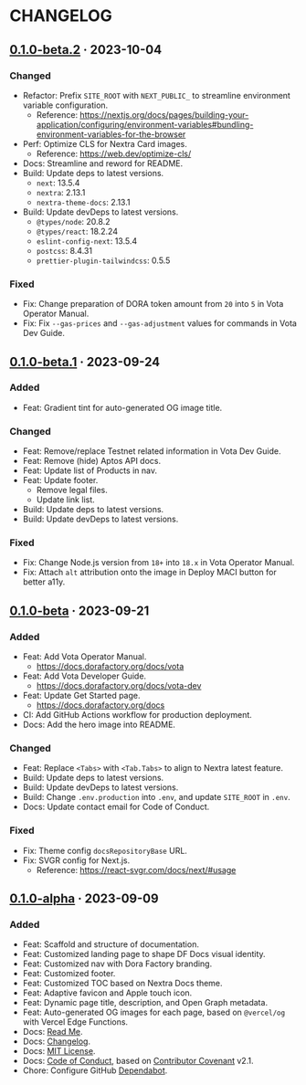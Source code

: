 # CHANGELOG

## [0.1.0-beta.2][0.1.0-beta.2] · 2023-10-04

### Changed

- Refactor: Prefix `SITE_ROOT` with `NEXT_PUBLIC_` to streamline environment variable configuration.
  - Reference: https://nextjs.org/docs/pages/building-your-application/configuring/environment-variables#bundling-environment-variables-for-the-browser
- Perf: Optimize CLS for Nextra Card images.
  - Reference: https://web.dev/optimize-cls/
- Docs: Streamline and reword for README.
- Build: Update deps to latest versions.
  - `next`: 13.5.4
  - `nextra`: 2.13.1
  - `nextra-theme-docs`: 2.13.1
- Build: Update devDeps to latest versions.
  - `@types/node`: 20.8.2
  - `@types/react`: 18.2.24
  - `eslint-config-next`: 13.5.4
  - `postcss`: 8.4.31
  - `prettier-plugin-tailwindcss`: 0.5.5

### Fixed

- Fix: Change preparation of DORA token amount from `20` into `5` in Vota Operator Manual.
- Fix: Fix `--gas-prices` and `--gas-adjustment` values for commands in Vota Dev Guide.

## [0.1.0-beta.1][0.1.0-beta.1] · 2023-09-24

### Added

- Feat: Gradient tint for auto-generated OG image title.

### Changed

- Feat: Remove/replace Testnet related information in Vota Dev Guide.
- Feat: Remove (hide) Aptos API docs.
- Feat: Update list of Products in nav.
- Feat: Update footer.
  - Remove legal files.
  - Update link list.
- Build: Update deps to latest versions.
- Build: Update devDeps to latest versions.

### Fixed

- Fix: Change Node.js version from `18+` into `18.x` in Vota Operator Manual.
- Fix: Attach `alt` attribution onto the image in Deploy MACI button for better a11y.

## [0.1.0-beta][0.1.0-beta] · 2023-09-21

### Added

- Feat: Add Vota Operator Manual.
  - https://docs.dorafactory.org/docs/vota
- Feat: Add Vota Developer Guide.
  - https://docs.dorafactory.org/docs/vota-dev
- Feat: Update Get Started page.
  - https://docs.dorafactory.org/docs
- CI: Add GitHub Actions workflow for production deployment.
- Docs: Add the hero image into README.

### Changed

- Feat: Replace `<Tabs>` with `<Tab.Tabs>` to align to Nextra latest feature.
- Build: Update deps to latest versions.
- Build: Update devDeps to latest versions.
- Build: Change `.env.production` into `.env`, and update `SITE_ROOT` in `.env`.
- Docs: Update contact email for Code of Conduct.

### Fixed

- Fix: Theme config `docsRepositoryBase` URL.
- Fix: SVGR config for Next.js.
  - Reference: https://react-svgr.com/docs/next/#usage

## [0.1.0-alpha][0.1.0-alpha] · 2023-09-09

### Added

- Feat: Scaffold and structure of documentation.
- Feat: Customized landing page to shape DF Docs visual identity.
- Feat: Customized nav with Dora Factory branding.
- Feat: Customized footer.
- Feat: Customized TOC based on Nextra Docs theme.
- Feat: Adaptive favicon and Apple touch icon.
- Feat: Dynamic page title, description, and Open Graph metadata.
- Feat: Auto-generated OG images for each page, based on `@vercel/og` with Vercel Edge Functions.
- Docs: [Read Me](README.md).
- Docs: [Changelog](CHANGELOG.md).
- Docs: [MIT License](LICENSE).
- Docs: [Code of Conduct](CODE_OF_CONDUCT.md), based on [Contributor Covenant](https://www.contributor-covenant.org) v2.1.
- Chore: Configure GitHub [Dependabot](.github/dependabot.yml).

[0.1.0-beta.2]: https://github.com/DoraFactory/df-docs/compare/0.1.0-beta.1...0.1.0-beta.2
[0.1.0-beta.1]: https://github.com/DoraFactory/df-docs/compare/0.1.0-beta...0.1.0-beta.1
[0.1.0-beta]: https://github.com/DoraFactory/df-docs/compare/0.1.0-alpha...0.1.0-beta
[0.1.0-alpha]: https://github.com/DoraFactory/df-docs/compare/eacf593...0.1.0-alpha
